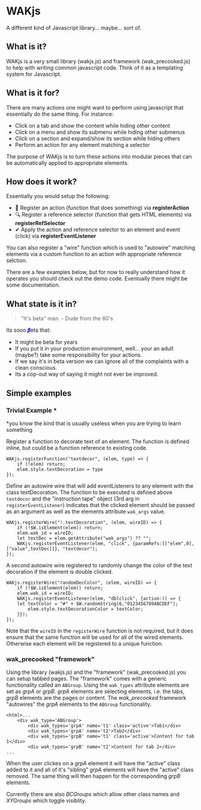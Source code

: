 # WAKjs

A different kind of Javascript library... maybe... sort of.

## What is it?

WAKjs is a very small library (wakjs.js) and framework (wak_precooked.js) to
help with writing common javascript code. Think of it as a templating system
for Javascript.

## What is it for?

There are many actions one might want to perform using javascript that essentially
do the same thing. For instance:

- Click on a tab and show the content while hiding other content
- Click on a menu and show its submenu while hiding other submenus
- Click on a section and expand/show its section while hiding others
- Perform an action for any element matching a selector

The purpose of WAKjs is to turn these actions into modular pieces that can
be automatically applied to appropriate elements.

## How does it work?

Essentially you would setup the following:

- &#127939; Register an action (function that does something) via __registerAction__
- &#128269; Register a reference selector (function that gets HTML elements) via __registerRefSelector__
- &#10004; Apply the action and reference selector to an element and event (click) via __registerEventListener__

You can also register a "wire" function which is used to "autowire" matching elements
via a custom function to an action with appropriate reference selction.

There are a few examples below, but for now to really understand how it operates you should check out the demo code.
Eventually there might be some documentation.

## What state is it in?

>"It's beta" man. - Dude from the 80's

Its sooo <span style="color:blue">&#120631;</span>eta that:

- It might be beta for years
- If you put it in your production environment, well... your an adult (maybe?) take some responsibility for your actions.
- If we say it's in beta version we can ignore all of the complaints with a clean conscious.
- Its a cop-out way of saying it might not ever be improved.

## Simple examples

### Trivial Example *

*you know the kind that is usually useless when you are trying to learn something

Register a function to decorate text of an element. The function is defined inline, but could be a function reference
to existing code.

    WAKjs.registerFunction("textdecor", (elem, type) => {
        if (!elem) return;
        elem.style.textDecoration = type
    });

Define an autowire wire that will add eventListeners to any element with the class textDecoration. The function
to be executed is defined above `textdecor` and the "instruction tape" object (3rd arg in `registerEventListener`)
indicates that the clicked element should be passed as an argument as well as the elements attribute `wak_args` value.

    WAKjs.registerWire("!.textDecoration", (elem, wireID) => {
        if (!$W.isElement(elem)) return;
        elem.wak_id = wireID;
        let textDec = elem.getAttribute("wak_args") ?? "";
        WAKjs.registerEventListener(elem, "click", {paramRefs:[["elem",0],["value",textDec]]}, "textdecor");
    });

A second autowire wire registered to randomly change the color of the text decoration if the element is double clicked.

    WAKjs.registerWire("randomDecColor", (elem, wireID) => {
        if (!$W.isElement(elem)) return;
        elem.wak_id = wireID;
        WAKjs.registerEventListener(elem, "dblclick", {action:() => {
        let textColor = "#" + $W.randomString(6,"0123456789ABCDEF");
            elem.style.textDecorationColor = textColor;
        }});
    });

Note that the `wireID` in the `registerWire` function is not required, but it does ensure that the same function
will be used for all of the wired elements. Otherwise each element will be registered to a unique function.


### wak_precooked "framework"

Using the library (wakjs.js) and the "framework" (wak_precooked.js) you can setup tabbed pages.
The "framework" comes with a generic functionality called an `ABGroup`. Using the `wak_types`
attribute elements are set as _grpA_ or _grpB_. _grpA_ elements are selecting elements, i.e. the tabs,
_grpB_ elements are the pages or content. The *wak_precooked* framework "autowires" the _grpA_ elements
to the `ABGroup` functionality.

    <html>...
        <div wak_type='ABGroup'>
            <div wak_types='grpA' name='t1' class='active'>Tab1</div>
            <div wak_types='grpA' name='t2'>Tab2</div>
            <div wak_types='grpB' name='t1' class='active'>Content for tab 1</div>
            <div wak_types='grpB' name='t2'>Content for tab 2</div>
    ...

When the user clickes on a _grpA_ element it will have the "active" class added to it and all of it's "sibling"
_grpA_ elements will have the "active" class removed. The same thing will then happen for the corresponding
_grpB_ elements.

Currently there are also _BCGroups_ which allow other class names and _XYGroups_ which toggle visiblity.
